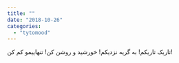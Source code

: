 ```yaml
---
title: ""
date: "2018-10-26"
categories: 
  - "tytomood"
---
```


تاریک تاریکم! به گریه نزدیکم! خورشید و روشن کن! تنهاییمو کم کن!
